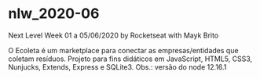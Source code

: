 # nlw_2020-06
Next Level Week 01 a 05/06/2020 by Rocketseat with Mayk Brito

O Ecoleta é um marketplace para conectar as empresas/entidades que coletam resíduos. Projeto para fins didáticos em JavaScript, HTML5, CSS3, Nunjucks, Extends, Express e SQLite3.
Obs.: versão do node 12.16.1
